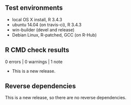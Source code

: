 ## Test environments
* local OS X install, R 3.4.3
* ubuntu 14.04 (on travis-ci), R 3.4.3
* win-builder (devel and release)
* Debian Linux, R-patched, GCC (on R-Hub)

## R CMD check results

0 errors | 0 warnings | 1 note

* This is a new release.

## Reverse dependencies

This is a new release, so there are no reverse dependencies.
